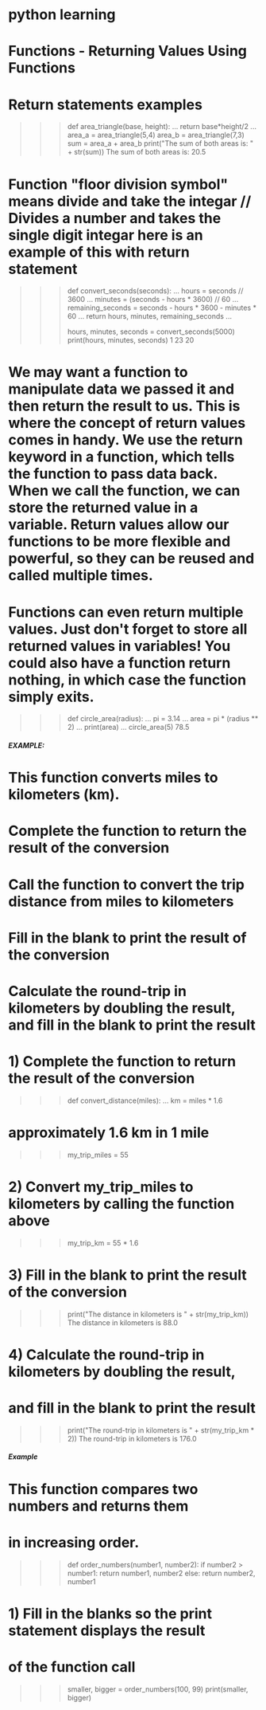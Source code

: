# python learning
# Functions - Returning Values Using Functions
# Return statements examples

>>> def area_triangle(base, height):
...     return base*height/2
...
>>> area_a = area_triangle(5,4)
>>> area_b = area_triangle(7,3)
>>> sum = area_a + area_b
>>> print("The sum of both areas is: " + str(sum))
The sum of both areas is: 20.5

#####

# Function "floor division symbol" means divide and take the integar // Divides a number and takes the single digit integar here is an example of this with return statement

>>> def convert_seconds(seconds):
...     hours = seconds // 3600
...     minutes = (seconds - hours * 3600) // 60
...     remaining_seconds = seconds - hours * 3600 - minutes * 60
...     return hours, minutes, remaining_seconds
...
>>>
>>> hours, minutes, seconds = convert_seconds(5000)
>>> print(hours, minutes, seconds)
1 23 20

# We may want a function to manipulate data we passed it and then return the result to us. This is where the concept of return values comes in handy. We use the return keyword in a function, which tells the function to pass data back. When we call the function, we can store the returned value in a variable. Return values allow our functions to be more flexible and powerful, so they can be reused and called multiple times.

# Functions can even return multiple values. Just don't forget to store all returned values in variables! You could also have a function return nothing, in which case the function simply exits.

>>> def circle_area(radius):
...     pi = 3.14
...     area = pi * (radius ** 2)
...     print(area)
...
>>> circle_area(5)
78.5

##### EXAMPLE:
# This function converts miles to kilometers (km).
# Complete the function to return the result of the conversion
# Call the function to convert the trip distance from miles to kilometers
# Fill in the blank to print the result of the conversion
# Calculate the round-trip in kilometers by doubling the result, and fill in the blank to print the result


# 1) Complete the function to return the result of the conversion
>>> def convert_distance(miles):
...     km = miles * 1.6  
# approximately 1.6 km in 1 mile
>>> my_trip_miles = 55
# 2) Convert my_trip_miles to kilometers by calling the function above
>>> my_trip_km = 55 * 1.6
# 3) Fill in the blank to print the result of the conversion
>>> print("The distance in kilometers is " + str(my_trip_km))
The distance in kilometers is 88.0

# 4) Calculate the round-trip in kilometers by doubling the result,
#    and fill in the blank to print the result
>>> print("The round-trip in kilometers is " + str(my_trip_km * 2))
The round-trip in kilometers is 176.0

##### Example 

# This function compares two numbers and returns them
# in increasing order.
>>> def order_numbers(number1, number2):
	if number2 > number1:
		return number1, number2
	else:
		return number2, number1

# 1) Fill in the blanks so the print statement displays the result
#    of the function call
>>> smaller, bigger = order_numbers(100, 99)
>>> print(smaller, bigger)






